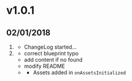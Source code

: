 # v1.0.1
##  02/01/2018

1. [](#new)
    * ChangeLog started...
2. [](#update)
    * correct blueprint typo
    * add content if no <table> found
    * modify README
3. [](#update)
    * Assets added in `onAssetsInitialized`
